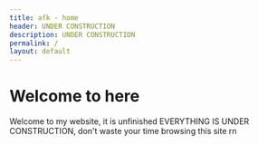 ```yaml
---
title: afk - home
header: UNDER CONSTRUCTION
description: UNDER CONSTRUCTION
permalink: /
layout: default
---
```


# Welcome to here

Welcome to my website, it is unfinished
EVERYTHING IS UNDER CONSTRUCTION, don't waste your time browsing this site rn